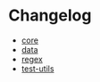 # Changelog

* [core](./packages/core/CHANGELOG.md)
* [data](./packages/data/CHANGELOG.md)
* [regex](./packages/regex/CHANGELOG.md)
* [test-utils](./packages/test-utils/CHANGELOG.md)
